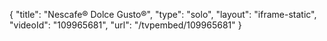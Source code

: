 {
    "title": "Nescafe&reg; Dolce Gusto&reg;",
    "type": "solo",
    "layout": "iframe-static",
    "videoId": "109965681",
    "url": "\/tvpembed\/109965681"
}